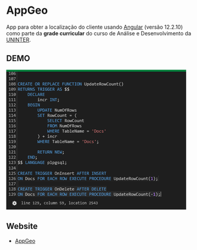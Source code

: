# AppGeo

App para obter a localização do cliente usando [Angular](https://github.com/angular/) (versão 12.2.10) como parte da **grade curricular** do curso de Análise e Desenvolvimento da [UNINTER](https://www.uninter.com).

## DEMO 

![](./media/demo.png)

## Website
* [AppGeo](https://www.app-geo.herokuapp.com)